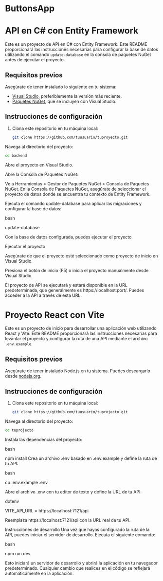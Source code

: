 # ButtonsApp

# API en C# con Entity Framework

Este es un proyecto de API en C# con Entity Framework. Este README proporcionará las instrucciones necesarias para configurar la base de datos utilizando el comando `update-database` en la consola de paquetes NuGet antes de ejecutar el proyecto.

## Requisitos previos

Asegúrate de tener instalado lo siguiente en tu sistema:

- [Visual Studio](https://visualstudio.microsoft.com/), preferiblemente la versión más reciente.
- [Paquetes NuGet](https://www.nuget.org/), que se incluyen con Visual Studio.

## Instrucciones de configuración

1. Clona este repositorio en tu máquina local:

   ```bash
   git clone https://github.com/tuusuario/tuproyecto.git
Navega al directorio del proyecto:
   ```bash
   cd backend
   ```

Abre el proyecto en Visual Studio.

Abre la Consola de Paquetes NuGet:

Ve a Herramientas > Gestor de Paquetes NuGet > Consola de Paquetes NuGet.
En la Consola de Paquetes NuGet, asegúrate de seleccionar el proyecto de datos donde se encuentra tu contexto de Entity Framework.

Ejecuta el comando update-database para aplicar las migraciones y configurar la base de datos:

bash

update-database

Con la base de datos configurada, puedes ejecutar el proyecto.

Ejecutar el proyecto

Asegúrate de que el proyecto esté seleccionado como proyecto de inicio en Visual Studio.

Presiona el botón de inicio (F5) o inicia el proyecto manualmente desde Visual Studio.

El proyecto de API se ejecutará y estará disponible en la URL predeterminada, que generalmente es https://localhost:port/. Puedes acceder a la API a través de esta URL.

# Proyecto React con Vite

Este es un proyecto de inicio para desarrollar una aplicación web utilizando React y Vite. Este README proporcionará las instrucciones necesarias para levantar el proyecto y configurar la ruta de una API mediante el archivo `.env.example`.

## Requisitos previos

Asegúrate de tener instalado Node.js en tu sistema. Puedes descargarlo desde [nodejs.org](https://nodejs.org/).

## Instrucciones de configuración

1. Clona este repositorio en tu máquina local:

   ```bash
   git clone https://github.com/tuusuario/tuprojecto.git
Navega al directorio del proyecto:

   ```bash
   cd tuprojecto
   ```
Instala las dependencias del proyecto:

bash

npm install
Crea un archivo .env basado en .env.example y define la ruta de tu API:

bash

cp .env.example .env

Abre el archivo .env con tu editor de texto y define la URL de tu API:

dotenv

VITE_API_URL = https://localhost:7121/api

Reemplaza https://localhost:7121/api con la URL real de tu API.

Instrucciones de desarrollo
Una vez que hayas configurado la ruta de la API, puedes iniciar el servidor de desarrollo. Ejecuta el siguiente comando:

bash

npm run dev

Esto iniciará un servidor de desarrollo y abrirá la aplicación en tu navegador predeterminado. Cualquier cambio que realices en el código se reflejará automáticamente en la aplicación.



